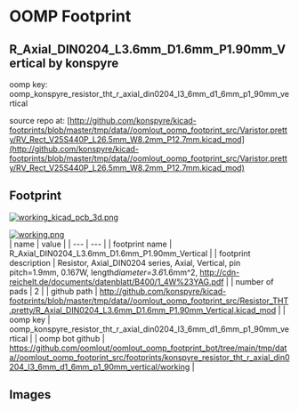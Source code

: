 # OOMP Footprint  
## R_Axial_DIN0204_L3.6mm_D1.6mm_P1.90mm_Vertical  by konspyre  
  
oomp key: oomp_konspyre_resistor_tht_r_axial_din0204_l3_6mm_d1_6mm_p1_90mm_vertical  
  
source repo at: [http://github.com/konspyre/kicad-footprints/blob/master/tmp/data//oomlout_oomp_footprint_src/Varistor.pretty/RV_Rect_V25S440P_L26.5mm_W8.2mm_P12.7mm.kicad_mod](http://github.com/konspyre/kicad-footprints/blob/master/tmp/data//oomlout_oomp_footprint_src/Varistor.pretty/RV_Rect_V25S440P_L26.5mm_W8.2mm_P12.7mm.kicad_mod)  
## Footprint  
  
[![working_kicad_pcb_3d.png](working_kicad_pcb_3d_600.png)](working_kicad_pcb_3d.png)  
  
[![working.png](working_600.png)](working.png)  
| name | value | 
| --- | --- | 
| footprint name | R_Axial_DIN0204_L3.6mm_D1.6mm_P1.90mm_Vertical | 
| footprint description | Resistor, Axial_DIN0204 series, Axial, Vertical, pin pitch=1.9mm, 0.167W, length*diameter=3.6*1.6mm^2, http://cdn-reichelt.de/documents/datenblatt/B400/1_4W%23YAG.pdf | 
| number of pads | 2 | 
| github path | http://github.com/konspyre/kicad-footprints/blob/master/tmp/data//oomlout_oomp_footprint_src/Resistor_THT.pretty/R_Axial_DIN0204_L3.6mm_D1.6mm_P1.90mm_Vertical.kicad_mod | 
| oomp key | oomp_konspyre_resistor_tht_r_axial_din0204_l3_6mm_d1_6mm_p1_90mm_vertical | 
| oomp bot github | https://github.com/oomlout/oomlout_oomp_footprint_bot/tree/main/tmp/data//oomlout_oomp_footprint_src/footprints/konspyre_resistor_tht_r_axial_din0204_l3_6mm_d1_6mm_p1_90mm_vertical/working | 
## Images  

